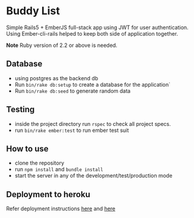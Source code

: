 # Buddy List
Simple Rails5 + EmberJS full-stack app using JWT for user authentication. Using Ember-cli-rails helped to keep both side of  application together.

**Note** Ruby version of 2.2 or above is needed.

## Database
 - using postgres as the backend db
 - Run `bin/rake db:setup` to create a database for the application`
 - Run `bin/rake db:seed` to generate random data
  
## Testing

- inside the project directory run `rspec` to check all project specs.
- run `bin/rake ember:test` to run ember test suit

## How to use
- clone the repository
- run `npm install` and `bundle install`
- start the server in any of the development/test/production mode

## Deployment to heroku
Refer deployment instructions [here](https://github.com/thoughtbot/ember-cli-rails#heroku) and [here](https://devcenter.heroku.com/articles/getting-started-with-rails5)
